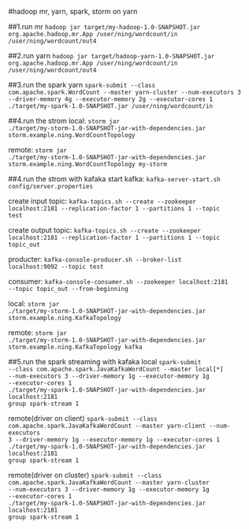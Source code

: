 #hadoop mr, yarn, spark, storm on yarn

##1.run mr
<code>hadoop jar target/my-hadoop-1.0-SNAPSHOT.jar org.apache.hadoop.mr.App /user/ning/wordcount/in /user/ning/wordcount/out4</code>

##2.run yarn
<code>hadoop jar target/hadoop-yarn-1.0-SNAPSHOT.jar org.apache.hadoop.mr.App /user/ning/wordcount/in /user/ning/wordcount/out4</code>

##3.run the spark yarn
<code>spark-submit --class com.apache.spark.WordCount --master yarn-cluster --num-executors 3 --driver-memory 4g --executor-memory 2g --executor-cores 1 ./target/my-spark-1.0-SNAPSHOT.jar /user/ning/wordcount/in</code>

##4.run the strom
local: <code>storm jar ./target/my-storm-1.0-SNAPSHOT-jar-with-dependencies.jar storm.example.ning.WordCountTopology</code>

remote: <code>storm jar ./target/my-storm-1.0-SNAPSHOT-jar-with-dependencies.jar storm.example.ning.WordCountTopology my-storm</code>

##4.run the strom with kafaka
start kafka: <code>kafka-server-start.sh config/server.properties</code>

create input topic: <code>kafka-topics.sh --create --zookeeper localhost:2181 --replication-factor 1 --partitions 1 --topic test</code>

create output topic: <code>kafka-topics.sh --create --zookeeper localhost:2181 --replication-factor 1 --partitions 1 --topic topic_out</code>

producter: <code>kafka-console-producer.sh --broker-list localhost:9092 --topic test</code>

consumer: <code>kafka-console-consumer.sh --zookeeper localhost:2181 --topic topic_out --from-beginning</code>

local: <code>storm jar ./target/my-storm-1.0-SNAPSHOT-jar-with-dependencies.jar storm.example.ning.KafkaTopology</code>

remote: <code>storm jar ./target/my-storm-1.0-SNAPSHOT-jar-with-dependencies.jar storm.example.ning.KafkaTopology kafka</code>

##5.run the spark streaming with kafaka
local <code>spark-submit --class com.apache.spark.JavaKafkaWordCount --master local[*] --num-executors 3 --driver-memory 1g --executor-memory 1g --executor-cores 1 ./target/my-spark-1.0-SNAPSHOT-jar-with-dependencies.jar localhost:2181 group spark-stream 1</code>

remote(driver on client) <code>spark-submit --class com.apache.spark.JavaKafkaWordCount --master yarn-client --num-executors 3 --driver-memory 1g --executor-memory 1g --executor-cores 1 ./target/my-spark-1.0-SNAPSHOT-jar-with-dependencies.jar localhost:2181 group spark-stream 1</code>

remote(driver on cluster) <code>spark-submit --class com.apache.spark.JavaKafkaWordCount --master yarn-cluster --num-executors 3 --driver-memory 1g --executor-memory 1g --executor-cores 1 ./target/my-spark-1.0-SNAPSHOT-jar-with-dependencies.jar localhost:2181 group spark-stream 1</code>